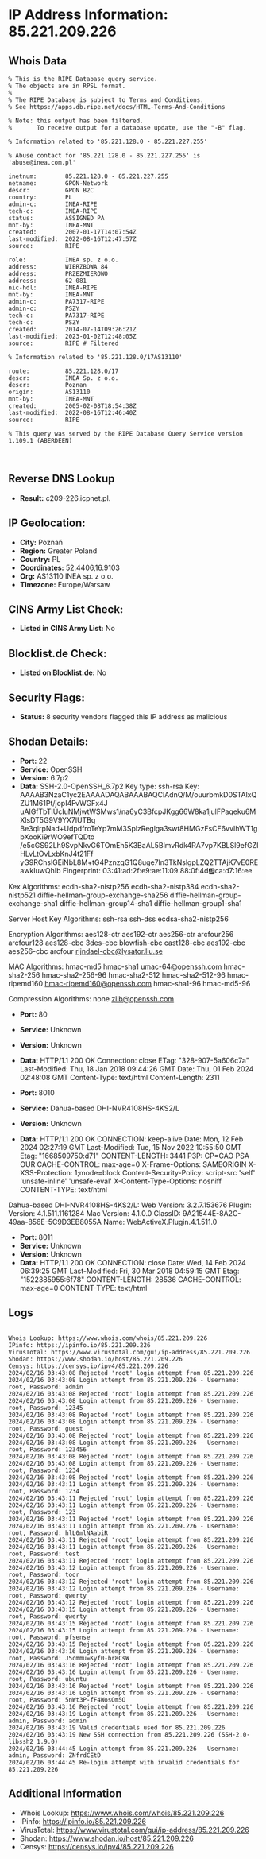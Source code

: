 # IP Address Information: 85.221.209.226

## Whois Data
```
% This is the RIPE Database query service.
% The objects are in RPSL format.
%
% The RIPE Database is subject to Terms and Conditions.
% See https://apps.db.ripe.net/docs/HTML-Terms-And-Conditions

% Note: this output has been filtered.
%       To receive output for a database update, use the "-B" flag.

% Information related to '85.221.128.0 - 85.221.227.255'

% Abuse contact for '85.221.128.0 - 85.221.227.255' is 'abuse@inea.com.pl'

inetnum:        85.221.128.0 - 85.221.227.255
netname:        GPON-Network
descr:          GPON B2C
country:        PL
admin-c:        INEA-RIPE
tech-c:         INEA-RIPE
status:         ASSIGNED PA
mnt-by:         INEA-MNT
created:        2007-01-17T14:07:54Z
last-modified:  2022-08-16T12:47:57Z
source:         RIPE

role:           INEA sp. z o.o.
address:        WIERZBOWA 84
address:        PRZEZMIEROWO
address:        62-081
nic-hdl:        INEA-RIPE
mnt-by:         INEA-MNT
admin-c:        PA7317-RIPE
admin-c:        PSZY
tech-c:         PA7317-RIPE
tech-c:         PSZY
created:        2014-07-14T09:26:21Z
last-modified:  2023-01-02T12:48:05Z
source:         RIPE # Filtered

% Information related to '85.221.128.0/17AS13110'

route:          85.221.128.0/17
descr:          INEA Sp. z o.o.
descr:          Poznan
origin:         AS13110
mnt-by:         INEA-MNT
created:        2005-02-08T18:54:38Z
last-modified:  2022-08-16T12:46:40Z
source:         RIPE

% This query was served by the RIPE Database Query Service version 1.109.1 (ABERDEEN)



```
## Reverse DNS Lookup
- **Result:** c209-226.icpnet.pl.

## IP Geolocation:
- **City:** Poznań
- **Region:** Greater Poland
- **Country:** PL
- **Coordinates:** 52.4406,16.9103
- **Org:** AS13110 INEA sp. z o.o.
- **Timezone:** Europe/Warsaw

## CINS Army List Check:
- **Listed in CINS Army List:** 
No

## Blocklist.de Check:
- **Listed on Blocklist.de:** 
No

## Security Flags:
- **Status:** 8 security vendors flagged this IP address as malicious

## Shodan Details:
- **Port:** 22
- **Service:** OpenSSH
- **Version:** 6.7p2
- **Data:** SSH-2.0-OpenSSH_6.7p2
Key type: ssh-rsa
Key: AAAAB3NzaC1yc2EAAAADAQABAAABAQClAdnQ/M/ouurbmkD0STAlxQZU1M61Pt/jopI4FvWGFx4J
uAlGfTbTIUcIuNMjwtWSMws1/na6yC3BfcpJKgg66W8ka1julFPaqeku6MXlsDT5G9V9YX7lUTBq
Be3qlrpNad+UdpdfroTeYp7mM3SplzReglga3swt8HMGzFsCF6vvIhWT1gbXooKi9rWO9efTQDto
/e5cGS92Lh9SvpNkvG6TOmEh5K3BaAL5BlmvRdk4RA7vp7KBLSl9efGZIHLvLtOvLxbKnJ4t21Ff
yG9RChslGEiNbL8M+tG4PznzqG1Q8uge7ln3TkNslgpLZQ2TTAjK7vE0REawkIuwQhIb
Fingerprint: 03:41:ad:2f:e9:ae:11:09:88:0f:4d:ab:ca:d7:16:ee

Kex Algorithms:
	ecdh-sha2-nistp256
	ecdh-sha2-nistp384
	ecdh-sha2-nistp521
	diffie-hellman-group-exchange-sha256
	diffie-hellman-group-exchange-sha1
	diffie-hellman-group14-sha1
	diffie-hellman-group1-sha1

Server Host Key Algorithms:
	ssh-rsa
	ssh-dss
	ecdsa-sha2-nistp256

Encryption Algorithms:
	aes128-ctr
	aes192-ctr
	aes256-ctr
	arcfour256
	arcfour128
	aes128-cbc
	3des-cbc
	blowfish-cbc
	cast128-cbc
	aes192-cbc
	aes256-cbc
	arcfour
	rijndael-cbc@lysator.liu.se

MAC Algorithms:
	hmac-md5
	hmac-sha1
	umac-64@openssh.com
	hmac-sha2-256
	hmac-sha2-256-96
	hmac-sha2-512
	hmac-sha2-512-96
	hmac-ripemd160
	hmac-ripemd160@openssh.com
	hmac-sha1-96
	hmac-md5-96

Compression Algorithms:
	none
	zlib@openssh.com


- **Port:** 80
- **Service:** Unknown
- **Version:** Unknown
- **Data:** HTTP/1.1 200 OK
Connection: close
ETag: "328-907-5a606c7a"
Last-Modified: Thu, 18 Jan 2018 09:44:26 GMT
Date: Thu, 01 Feb 2024 02:48:08 GMT
Content-Type: text/html
Content-Length: 2311



- **Port:** 8010
- **Service:** Dahua-based DHI-NVR4108HS-4KS2/L
- **Version:** Unknown
- **Data:** HTTP/1.1 200 OK
CONNECTION: keep-alive
Date: Mon, 12 Feb 2024 02:27:19 GMT
Last-Modified: Tue, 15 Nov 2022 10:55:50 GMT
Etag: "1668509750:d71"
CONTENT-LENGTH: 3441
P3P: CP=CAO PSA OUR
CACHE-CONTROL: max-age=0
X-Frame-Options: SAMEORIGIN
X-XSS-Protection: 1;mode=block
Content-Security-Policy: script-src 'self' 'unsafe-inline' 'unsafe-eval'
X-Content-Type-Options: nosniff
CONTENT-TYPE: text/html


Dahua-based DHI-NVR4108HS-4KS2/L:
  Web Version: 3.2.7.153676
  Plugin:
    Version: 4.1.511.1161284
    Mac Version: 4.1.0.0
    ClassID: 9A21544E-8A2C-49aa-856E-5C9D3EB8055A
    Name: WebActiveX.Plugin.4.1.511.0


- **Port:** 8011
- **Service:** Unknown
- **Version:** Unknown
- **Data:** HTTP/1.1 200 OK
CONNECTION: close
Date: Wed, 14 Feb 2024 06:39:25 GMT
Last-Modified: Fri, 30 Mar 2018 04:59:15 GMT
Etag: "1522385955:6f78"
CONTENT-LENGTH: 28536
CACHE-CONTROL: max-age=0
CONTENT-TYPE: text/html



## Logs
```

Whois Lookup: https://www.whois.com/whois/85.221.209.226
IPinfo: https://ipinfo.io/85.221.209.226
VirusTotal: https://www.virustotal.com/gui/ip-address/85.221.209.226
Shodan: https://www.shodan.io/host/85.221.209.226
Censys: https://censys.io/ipv4/85.221.209.226
2024/02/16 03:43:08 Rejected 'root' login attempt from 85.221.209.226
2024/02/16 03:43:08 Login attempt from 85.221.209.226 - Username: root, Password: admin
2024/02/16 03:43:08 Rejected 'root' login attempt from 85.221.209.226
2024/02/16 03:43:08 Login attempt from 85.221.209.226 - Username: root, Password: 12345
2024/02/16 03:43:08 Rejected 'root' login attempt from 85.221.209.226
2024/02/16 03:43:08 Login attempt from 85.221.209.226 - Username: root, Password: guest
2024/02/16 03:43:08 Rejected 'root' login attempt from 85.221.209.226
2024/02/16 03:43:08 Login attempt from 85.221.209.226 - Username: root, Password: 123456
2024/02/16 03:43:08 Rejected 'root' login attempt from 85.221.209.226
2024/02/16 03:43:08 Login attempt from 85.221.209.226 - Username: root, Password: 1234
2024/02/16 03:43:08 Rejected 'root' login attempt from 85.221.209.226
2024/02/16 03:43:11 Login attempt from 85.221.209.226 - Username: root, Password: 1234
2024/02/16 03:43:11 Rejected 'root' login attempt from 85.221.209.226
2024/02/16 03:43:11 Login attempt from 85.221.209.226 - Username: root, Password: 123
2024/02/16 03:43:11 Rejected 'root' login attempt from 85.221.209.226
2024/02/16 03:43:11 Login attempt from 85.221.209.226 - Username: root, Password: hlL0mlNAabiR
2024/02/16 03:43:11 Rejected 'root' login attempt from 85.221.209.226
2024/02/16 03:43:11 Login attempt from 85.221.209.226 - Username: root, Password: test
2024/02/16 03:43:11 Rejected 'root' login attempt from 85.221.209.226
2024/02/16 03:43:12 Login attempt from 85.221.209.226 - Username: root, Password: toor
2024/02/16 03:43:12 Rejected 'root' login attempt from 85.221.209.226
2024/02/16 03:43:12 Login attempt from 85.221.209.226 - Username: root, Password: qwerty
2024/02/16 03:43:12 Rejected 'root' login attempt from 85.221.209.226
2024/02/16 03:43:15 Login attempt from 85.221.209.226 - Username: root, Password: qwerty
2024/02/16 03:43:15 Rejected 'root' login attempt from 85.221.209.226
2024/02/16 03:43:15 Login attempt from 85.221.209.226 - Username: root, Password: pfsense
2024/02/16 03:43:15 Rejected 'root' login attempt from 85.221.209.226
2024/02/16 03:43:16 Login attempt from 85.221.209.226 - Username: root, Password: J5cmmu=Kyf0-br8CsW
2024/02/16 03:43:16 Rejected 'root' login attempt from 85.221.209.226
2024/02/16 03:43:16 Login attempt from 85.221.209.226 - Username: root, Password: ubuntu
2024/02/16 03:43:16 Rejected 'root' login attempt from 85.221.209.226
2024/02/16 03:43:16 Login attempt from 85.221.209.226 - Username: root, Password: 5nWt3P-fF4WosQm5O
2024/02/16 03:43:16 Rejected 'root' login attempt from 85.221.209.226
2024/02/16 03:43:19 Login attempt from 85.221.209.226 - Username: admin, Password: admin
2024/02/16 03:43:19 Valid credentials used for 85.221.209.226
2024/02/16 03:43:19 New SSH connection from 85.221.209.226 (SSH-2.0-libssh2_1.9.0)
2024/02/16 03:44:45 Login attempt from 85.221.209.226 - Username: admin, Password: ZNfrdCEtD
2024/02/16 03:44:45 Re-login attempt with invalid credentials for 85.221.209.226

```
## Additional Information
- Whois Lookup: https://www.whois.com/whois/85.221.209.226
- IPinfo: https://ipinfo.io/85.221.209.226
- VirusTotal: https://www.virustotal.com/gui/ip-address/85.221.209.226
- Shodan: https://www.shodan.io/host/85.221.209.226
- Censys: https://censys.io/ipv4/85.221.209.226

